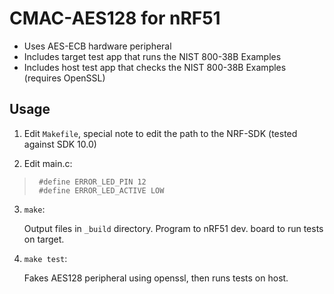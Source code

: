 # CMAC-AES128 for nRF51

- Uses AES-ECB hardware peripheral
- Includes target test app that runs the NIST 800-38B Examples
- Includes host test app that checks the NIST 800-38B Examples
  (requires OpenSSL)


## Usage

1. Edit `Makefile`, special note to edit the path to the NRF-SDK
   (tested against SDK 10.0)
   
2. Edit main.c:

>      #define ERROR_LED_PIN 12
>      #define ERROR_LED_ACTIVE LOW

3. `make`: 

	Output files in `_build` directory. Program to nRF51 dev. board to
    run tests on target.

4. `make test`: 

	Fakes AES128 peripheral using openssl, then runs tests on host.

